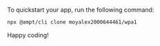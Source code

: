 To quickstart your app, run the following command: 

```bash
npx @ampt/cli clone moyalex2000644461/wpa1
```

Happy coding!